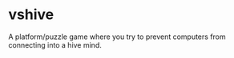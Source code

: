 # vshive
A platform/puzzle game where you try to prevent computers from connecting into a hive mind.
